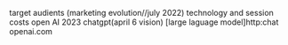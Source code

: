 target audients (marketing evolution//july 2022)
 technology and session costs 
 open AI 2023 chatgpt(april 6 vision)
 [large laguage model]http:chat openai.com
